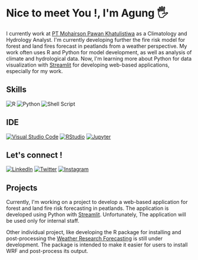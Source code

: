 # Nice to meet You !, I'm Agung 🖐️

I currently work at [PT Mohairson Pawan Khatulistiwa](https://mopakha.id) as a Climatology and Hydrology Analyst. I'm currently developing further the fire risk model for forest and land fires forecast in peatlands from a weather perspective. My work often uses R and Python for model development, as well as analysis of climate and hydrological data. Now, I'm learning more about Python for data visualization with [Streamlit](https://streamlit.io) for developing web-based applications, especially for my work.

## Skills

![R](https://img.shields.io/badge/r-%23276DC3.svg?style=for-the-badge&logo=r&logoColor=white)
![Python](https://img.shields.io/badge/python-3670A0?style=for-the-badge&logo=python&logoColor=ffdd54)
![Shell Script](https://img.shields.io/badge/shell_script-%23121011.svg?style=for-the-badge&logo=gnu-bash&logoColor=white)

## IDE

[![Visual Studio Code](https://img.shields.io/badge/Visual%20Studio%20Code-0078d7.svg?style=for-the-badge&logo=visual-studio-code&logoColor=white)](https://code.visualstudio.com)
[![RStudio](https://img.shields.io/badge/RStudio-4285F4?style=for-the-badge&logo=rstudio&logoColor=white)](https://www.posit.co)
[![Jupyter](https://img.shields.io/badge/Jupyter-F37626.svg?style=for-the-badge&logo=Jupyter&logoColor=white)](https://jupyter.org)

## Let's connect !

[![LinkedIn](https://img.shields.io/badge/LinkedIn-0077B5?style=for-the-badge&logo=linkedin&logoColor=white)](https://www.linkedin.com/in/absen)
[![Twitter](https://img.shields.io/badge/Twitter-1DA1F2?style=for-the-badge&logo=twitter&logoColor=white)](https://twitter.com/agungbaruna)
[![Instagram](https://img.shields.io/badge/Instagram-E4405F?style=for-the-badge&logo=instagram&logoColor=white)](https://www.instagram.com/agungbaruna/)

## Projects

Currently, I'm working on a project to develop a web-based application for forest and land fire risk forecasting in peatlands. The application is developed using Python with [Streamlit](https://streamlit.io). Unfortunately, The application will be used only for internal staff.

Other individual project, like developing the R package for installing and post-processing the [Weather Research Forecasting](https://github.com/agungbaruna/Rwrf) is still under development. The package is intended to make it easier for users to install WRF and post-process its output.
